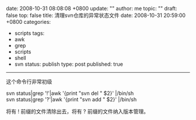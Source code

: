 date: 2008-10-31 08:08:08 +0800
update: ""
author: me
topic: ""
draft: false
top: false
title: 清理svn仓库的异常状态文件
date: 2008-10-31 20:59:00 +0800
categories:
- scripts
tags:
- awk
- grep
- scripts
- shell
- svn
status: publish
type: post
published: true
---
<p>这个命令行非常初级</p>

<p>svn status|grep '!'|awk '{print &quot;svn del &quot; $2}' |/bin/sh   <br />svn status|grep '?'|awk '{print &quot;svn add &quot; $2}' |/bin/sh</p>

<p>将有 ! 前缀的文件清除出去，将有 ? 前缀的文件纳入版本管理。</p>
